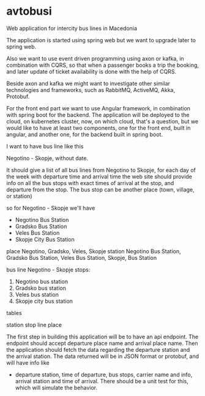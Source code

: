 # avtobusi
Web application for intercity bus lines in Macedonia

The application is started using spring web but we want to upgrade later to spring web. 

Also we want to use event driven programming using axon or kafka, in combination with CQRS, so that when 
a passenger books a trip the booking, and later update of ticket availability is done with the help of CQRS. 

Beside axon and kafka we might want to investigate other similar technologies and frameworks, such as 
RabbitMQ, ActiveMQ, Akka, Protobuf. 

For the front end part we want to use Angular framework, in combination with spring boot for the backend.
The application will be deployed to the cloud, on kubernetes cluster, now, on which cloud, that's a question, 
but we would like to have at least two components, one for the front end, built in angular, and another one,
for the backend built in spring boot. 


I want to have bus line like this

Negotino - Skopje, without date. 

It should give a list of all bus lines from Negotino to Skopje, for each day of the week with departure time and arrival time
the web site should provide info on all the bus stops with exact times of arrival at the stop, and departure from the stop.
The bus stop can be another place (town, village, or station)

so for Negotino - Skopje we'll have
- Negotino Bus Station
- Gradsko Bus Station
- Veles Bus Station
- Skopje City Bus Station

place Negotino, Gradsko, Veles, Skopje
station Negotino Bus Station, Gradsko Bus Station, Veles Bus Station, Skopje, Bus Station

bus line Negotino - Skopje
stops:
1. Negotino bus station
2. Gradsko bus station
3. Veles bus station
4. Skopje city bus station

tables

station
stop
line 
place


The first step in building this application will be to have an api endpoint. 
The endpoint should accept departure place name and arrival place name. 
Then the application should fetch the data regarding the departure station and the arrival station.
The data returned will be in JSON format or protobuf, and will have info like
 - departure station, time of departure, bus stops, carrier name and info, arrival station and time of arrival. 
There should be a unit test for this, which will simulate the behavior. 
